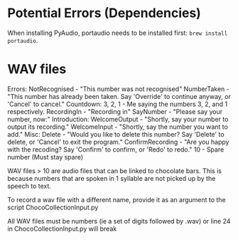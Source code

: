# Potential Errors (Dependencies)

When installing PyAudio, portaudio needs to be installed first:
`brew install portaudio`.

# WAV files

Errors:
NotRecognised - "This number was not recognised"
NumberTaken - "This number has already been taken. Say 'Override' to continue anyway, or 'Cancel' to cancel."
Countdown:
3, 2, 1 - Me saying the numbers 3, 2, and 1 respectively.
RecordingIn - "Recording in"
SayNumber - "Please say your number, now:"
Introduction:
WelcomeOutput - "Shortly, say your number to output its recording."
WelcomeInput - "Shortly, say the number you want to add."
Misc:
Delete - "Would you like to delete this number? Say 'Delete' to delete, or 'Cancel' to exit the program."
ConfirmRecording - "Are you happy with the recoding? Say 'Confirm' to confirm, or 'Redo' to redo."
10 - Spare number (Must stay spare)

WAV files > 10 are audio files that can be linked to chocolate bars.
This is because numbers that are spoken in 1 syllable are not picked up by the speech to text.

To record a wav file with a different name, provide it as an argument to the script ChocoCollectionInput.py

All WAV files must be numbers (ie a set of digits followed by .wav) or line 24 in ChocoCollectionInput.py will break
